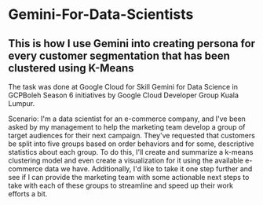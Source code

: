 ﻿# Gemini-For-Data-Scientists #

## This is how I use Gemini into creating persona for every customer segmentation that has been clustered using K-Means ##
The task was done at Google Cloud for Skill Gemini for Data Science in GCPBoleh Season 6 initiatives by Google Cloud Developer Group Kuala Lumpur.

Scenario:
I'm a data scientist for an e-commerce company, and I've been asked by my management to help the marketing team develop a group of target audiences for their next campaign. They've requested that customers be split into five groups based on order behaviors and for some, descriptive statistics about each group. To do this, I'll create and summarize a k-means clustering model and even create a visualization for it using the available e-commerce data we have. Additionally, I'd like to take it one step further and see if I can provide the marketing team with some actionable next steps to take with each of these groups to streamline and speed up their work efforts a bit.

